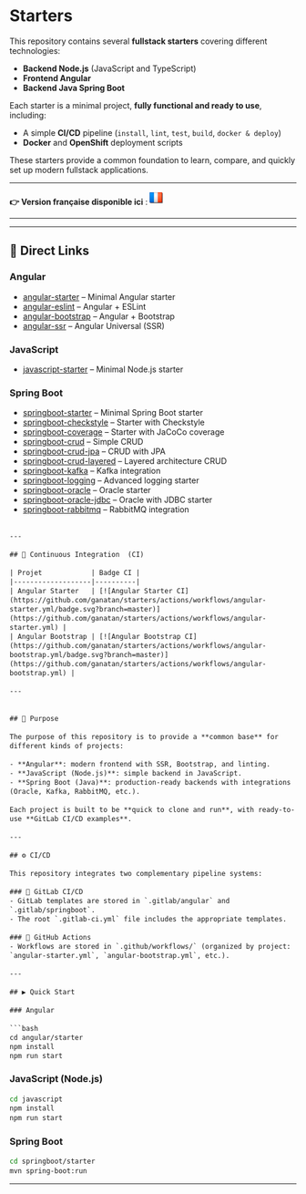 # Starters

This repository contains several **fullstack starters** covering different technologies:  
- **Backend Node.js** (JavaScript and TypeScript)  
- **Frontend Angular**  
- **Backend Java Spring Boot**  

Each starter is a minimal project, **fully functional and ready to use**, including:  
- A simple **CI/CD** pipeline (`install`, `lint`, `test`, `build`, `docker & deploy`)  
- **Docker** and **OpenShift** deployment scripts  

These starters provide a common foundation to learn, compare, and quickly set up modern fullstack applications.

---

**👉 Version française disponible ici** : [![Français](./ui/version-fr.png)](./README-fr.md)

---

---
## 🔗 Direct Links

### Angular
- [angular-starter](angular/angular-starter/README.md) – Minimal Angular starter  
- [angular-eslint](angular/angular-eslint/README.md) – Angular + ESLint  
- [angular-bootstrap](angular/angular-bootstrap/README.md) – Angular + Bootstrap  
- [angular-ssr](angular/angular-ssr/README.md) – Angular Universal (SSR)  

### JavaScript
- [javascript-starter](javascript/javascript-starter/README.md) – Minimal Node.js starter  

### Spring Boot
- [springboot-starter](springboot/springboot-starter/README.md) – Minimal Spring Boot starter  
- [springboot-checkstyle](springboot/springboot-checkstyle/README.md) – Starter with Checkstyle  
- [springboot-coverage](springboot/springboot-coverage/README.md) – Starter with JaCoCo coverage  
- [springboot-crud](springboot/springboot-crud/README.md) – Simple CRUD  
- [springboot-crud-jpa](springboot/springboot-crud-jpa/README.md) – CRUD with JPA  
- [springboot-crud-layered](springboot/springboot-crud-layered/README.md) – Layered architecture CRUD  
- [springboot-kafka](springboot/springboot-kafka/README.md) – Kafka integration  
- [springboot-logging](springboot/springboot-logging/README.md) – Advanced logging starter  
- [springboot-oracle](springboot/springboot-oracle/README.md) – Oracle starter  
- [springboot-oracle-jdbc](springboot/springboot-oracle-jdbc/README.md) – Oracle with JDBC starter  
- [springboot-rabbitmq](springboot/springboot-rabbitmq/README.md) – RabbitMQ integration  
```

---

## 🔧 Continuous Integration  (CI)

| Projet            | Badge CI |
|-------------------|----------|
| Angular Starter   | [![Angular Starter CI](https://github.com/ganatan/starters/actions/workflows/angular-starter.yml/badge.svg?branch=master)](https://github.com/ganatan/starters/actions/workflows/angular-starter.yml) |
| Angular Bootstrap | [![Angular Bootstrap CI](https://github.com/ganatan/starters/actions/workflows/angular-bootstrap.yml/badge.svg?branch=master)](https://github.com/ganatan/starters/actions/workflows/angular-bootstrap.yml) |

---


## 🚀 Purpose

The purpose of this repository is to provide a **common base** for different kinds of projects:

- **Angular**: modern frontend with SSR, Bootstrap, and linting.
- **JavaScript (Node.js)**: simple backend in JavaScript.
- **Spring Boot (Java)**: production-ready backends with integrations (Oracle, Kafka, RabbitMQ, etc.).

Each project is built to be **quick to clone and run**, with ready-to-use **GitLab CI/CD examples**.

---

## ⚙️ CI/CD

This repository integrates two complementary pipeline systems:

### 🔹 GitLab CI/CD
- GitLab templates are stored in `.gitlab/angular` and `.gitlab/springboot`.  
- The root `.gitlab-ci.yml` file includes the appropriate templates.  

### 🔹 GitHub Actions
- Workflows are stored in `.github/workflows/` (organized by project: `angular-starter.yml`, `angular-bootstrap.yml`, etc.).  

---

## ▶️ Quick Start

### Angular

```bash
cd angular/starter
npm install
npm run start
```

### JavaScript (Node.js)

```bash
cd javascript
npm install
npm run start
```

### Spring Boot

```bash
cd springboot/starter
mvn spring-boot:run
```

---



